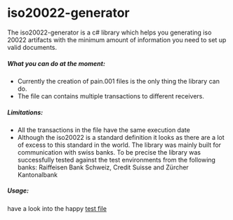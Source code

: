 ﻿# iso20022-generator
The iso20022-generator is a c# library which helps you generating iso 20022 artifacts with the minimum amount of information you need to set up valid documents.

##### What you can do at the moment:
  - Currently the creation of pain.001 files is the only thing the library can do.
  - The file can contains multiple transactions to different receivers. 

##### Limitations:
  - All the transactions in the file have the same execution date
  - Although the iso20022 is a standard definition it looks as there are a lot of excess to this standard in the world. The library was mainly built for communication with swiss banks. To be precise the library was successfully tested against the test environments from the following banks: Raiffeisen Bank Schweiz, Credit Suisse and Zürcher Kantonalbank
  
##### Usage: 
have a look into the happy [test file](https://github.com/enioag/iso20022-generator/blob/master/iso20022-generator/generator-test/GeneratorTest.cs)